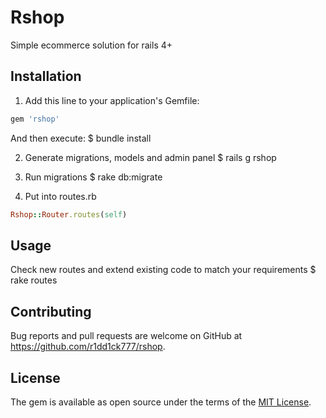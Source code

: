 # Rshop

Simple ecommerce solution for rails 4+


## Installation

1. Add this line to your application's Gemfile:

```ruby
gem 'rshop'
```

And then execute:
    $ bundle install

2. Generate migrations, models and admin panel
    $ rails g rshop

3. Run migrations
    $ rake db:migrate

4. Put into routes.rb
```ruby
Rshop::Router.routes(self)
```

## Usage

Check new routes and extend existing code to match your requirements
    $ rake routes

## Contributing

Bug reports and pull requests are welcome on GitHub at https://github.com/r1dd1ck777/rshop.


## License

The gem is available as open source under the terms of the [MIT License](http://opensource.org/licenses/MIT).

